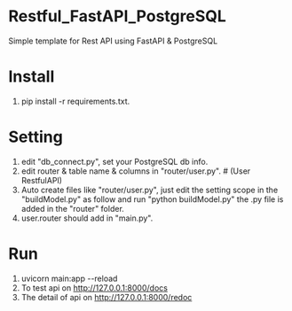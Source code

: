 # Restful_FastAPI_PostgreSQL
Simple template for Rest API using FastAPI &amp; PostgreSQL


# Install 
1. pip install -r requirements.txt.

# Setting
1. edit "db_connect.py", set your PostgreSQL db info.
2. edit router & table name & columns in "router/user.py". # (User RestfulAPI)
3. Auto create files like "router/user.py", just edit the setting scope in the "buildModel.py"  as follow and run "python buildModel.py" 
   the .py file is added in the "router" folder.
4. user.router should add in "main.py". 
   
# Run
1. uvicorn main:app --reload
2. To test api on http://127.0.0.1:8000/docs
3. The detail of api on http://127.0.0.1:8000/redoc

